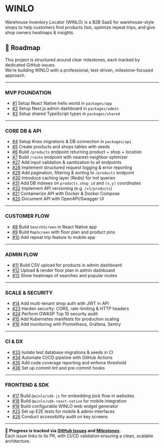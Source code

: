 # WINLO

Warehouse Inventory Locator (WINLO) is a B2B SaaS for warehouse-style shops to help customers find products fast, optimize repeat trips, and give shop owners heatmaps & insights.

## 🚀 Roadmap

This project is structured around clear milestones, each tracked by dedicated GitHub issues.  
We’re building WINLO with a professional, test-driven, milestone-focused approach.

---

### MVP FOUNDATION
- [#1](../../issues/1) Setup React Native hello world in `packages/app`  
- [#2](../../issues/2) Setup Next.js admin dashboard in `packages/admin`  
- [#3](../../issues/3) Setup shared TypeScript types in `packages/shared`  

---

### CORE DB & API
- [#4](../../issues/4) Setup Knex migrations & DB connection in `packages/api`  
- [#5](../../issues/5) Create products and shops tables with seeds   
- [#6](../../issues/6) Build `/products` endpoint returning product + shop + location 
- [#7](../../issues/7) Build `/route` endpoint with nearest-neighbor optimizer  
- [#27](../../issues/27) Add input validation & sanitization to all endpoints  
- [#28](../../issues/28) Implement structured request logging & error reporting  
- [#29](../../issues/29) Add pagination, filtering & sorting to `/products` endpoint  
- [#30](../../issues/30) Introduce caching layer (Redis) for hot queries  
- [#31](../../issues/31) Add DB indexes on `products.shop_id` and `(x,y)` coordinates  
- [#32](../../issues/32) Implement API versioning (e.g. `/v1/products`)  
- [#21](../../issues/21) Containerize API with Docker & Docker Compose  
- [#20](../../issues/20) Document API with OpenAPI/Swagger UI  

---

### CUSTOMER FLOW
- [#8](../../issues/8) Build `SearchScreen` in React Native app  
- [#9](../../issues/9) Build `MapScreen` with floor plan and product pins  
- [#10](../../issues/10) Add repeat trip feature to mobile app  

---

### ADMIN FLOW
- [#11](../../issues/11) Build CSV upload for products in admin dashboard  
- [#12](../../issues/12) Upload & render floor plan in admin dashboard  
- [#13](../../issues/13) Show heatmaps of searches and popular routes  

---

### SCALE & SECURITY
- [#14](../../issues/14) Add multi-tenant shop auth with JWT in API  
- [#23](../../issues/23) Harden security: CORS, rate-limiting & HTTP headers  
- [#24](../../issues/24) Perform OWASP Top 10 security audit  
- [#15](../../issues/15) Add Kubernetes manifests for production scaling  
- [#16](../../issues/16) Add monitoring with Prometheus, Grafana, Sentry  

---

### CI & DX
- [#33](../../issues/33) Isolate test database migrations & seeds in CI  
- [#34](../../issues/34) Automate CI/CD pipeline with GitHub Actions  
- [#35](../../issues/35) Add code coverage reporting and enforce threshold  
- [#36](../../issues/36) Set up commit lint and pre-commit hooks  

---

### FRONTEND & SDK
- [#17](../../issues/17) Build `@winlo/sdk-js` for embedding pick flow in websites  
- [#18](../../issues/18) Build `@winlo/sdk-react-native` for mobile integration  
- [#19](../../issues/19) Build configurable WINLO web widget generator  
- [#25](../../issues/25) Set up E2E tests for mobile & admin interfaces  
- [#26](../../issues/26) Conduct accessibility audit on key screens  

---

📌 **Progress is tracked via [GitHub Issues](../../issues) and [Milestones](../../milestones).**  
Each issue links to its PR, with CI/CD validation ensuring a clean, scalable architecture.  
